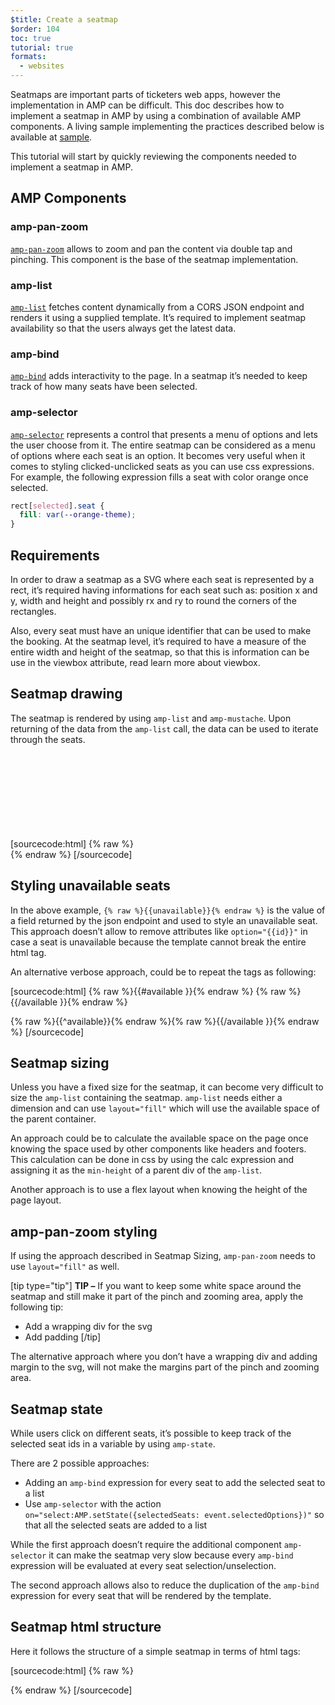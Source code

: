```yaml
---
$title: Create a seatmap
$order: 104
toc: true
tutorial: true
formats:
  - websites
---
```


Seatmaps are important parts of ticketers web apps, however the implementation in AMP can be difficult. This doc describes how to implement a seatmap in AMP by using a combination of available AMP components.
A living sample implementing the practices described below is available at [sample](https://ampbyexample.com/advanced/seatmap/preview/).

This tutorial will start by quickly reviewing the components needed to implement a seatmap in AMP.

## AMP Components

### amp-pan-zoom
[`amp-pan-zoom`](/docs/reference/components/amp-pan-zoom.html) allows to zoom and pan the content via double tap and pinching. This component is the base of the seatmap implementation.

### amp-list
[`amp-list`](/docs/reference/components/amp-list.html) fetches content dynamically from a CORS JSON endpoint and renders it using a supplied template. It’s required to implement seatmap availability so that the users always get the latest data.

### amp-bind
[`amp-bind`](/docs/reference/components/amp-bind.html) adds interactivity to the page. In a seatmap it’s needed to keep track of how many seats have been selected.

### amp-selector
[`amp-selector`](/docs/reference/components/amp-selector.html) represents a control that presents a menu of options and lets the user choose from it. The entire seatmap can be considered as a menu of options where each seat is an option. It becomes very useful when it comes to styling clicked-unclicked seats as you can use css expressions. For example, the following expression fills a seat with color orange once selected.

```css
rect[selected].seat {
  fill: var(--orange-theme);
}
```

## Requirements
In order to draw a seatmap as a SVG where each seat is represented by a rect, it’s required having informations for each seat such as: position x and y, width and height and possibly rx and ry to round the corners of the rectangles.

Also, every seat must have an unique identifier that can be used to make the booking. At the seatmap level, it’s required to have a measure of the entire width and height of the seatmap, so that this is information can be use in the viewbox attribute, read learn more about viewbox.

## Seatmap drawing
The seatmap is rendered by using `amp-list` and `amp-mustache`. Upon returning of the data from the `amp-list` call, the data can be used to iterate through the seats.

[sourcecode:html]
{% raw %}<svg preserveAspectRatio="xMidYMin slice" viewBox="0 0 {{width}} {{height}}">
{{#seats}}
<rect option="{{id}}" role="button" tabindex="0" class="seat {{unavailable}}" x="{{x}}" y="{{y}}" width="{{width}}" height="{{height}}" rx="{{rx}}" ry="{{ry}}"/>
{{/seats}}
</svg>{% endraw %}
[/sourcecode]

## Styling unavailable seats
In the above example, `{% raw %}{{unavailable}}{% endraw %}` is the value of a field returned by the json endpoint and used to style an unavailable seat. This approach doesn’t allow to remove attributes like `option="{{id}}"` in case a seat is unavailable because the template cannot break the entire html tag.

An alternative verbose approach, could be to repeat the tags as following:

[sourcecode:html]
{% raw %}{{#available }}{% endraw %}
<rect option="{{id}}" role="button" tabindex="0" class="seat" x="{{x}}" y="{{y}}" width="{{width}}" height="{{height}}" rx="{{rx}}" ry="{{ry}}"/>{% raw %}{{/available }}{% endraw %}

{% raw %}{{^available}}{% endraw %}<rect role="button" tabindex="0" class="seat unavailable" x="{{x}}" y="{{y}}" width="{{width}}" height="{{height}}" rx="{{rx}}" ry="{{ry}}"/>{% raw %}{{/available }}{% endraw %}
[/sourcecode]

## Seatmap sizing
Unless you have a fixed size for the seatmap, it can become very difficult to size the `amp-list` containing the seatmap. `amp-list` needs either a dimension and can use `layout="fill"` which will use the available space of the parent container.

An approach could be to calculate the available space on the page once knowing the space used by other components like headers and footers. This calculation can be done in css by using the calc expression and assigning it as the `min-height` of a parent div of the `amp-list`.

Another approach is to use a flex layout when knowing the height of the page layout.

## amp-pan-zoom styling
If using the approach described in Seatmap Sizing, `amp-pan-zoom` needs to use `layout="fill"` as well.

[tip type="tip"]
**TIP –** If you want to keep some white space around the seatmap and still make it part of the pinch and zooming area, apply the following tip:

- Add a wrapping div for the svg
- Add padding
[/tip]

The alternative approach where you don’t have a wrapping div and adding margin to the svg, will not make the margins part of the pinch and zooming area.

## Seatmap state
While users click on different seats, it’s possible to keep track of the selected seat ids in a variable by using `amp-state`.

There are 2 possible approaches:
- Adding an `amp-bind` expression for every seat to add the selected seat to a list
- Use `amp-selector` with the action `on="select:AMP.setState({selectedSeats: event.selectedOptions})"` so that all the selected seats are added to a list

While the first approach doesn’t require the additional component `amp-selector` it can make the seatmap very slow because every `amp-bind` expression will be evaluated at every seat selection/unselection.

The second approach allows also to reduce the duplication of the `amp-bind` expression for every seat that will be rendered by the template.

## Seatmap html structure

Here it follows the structure of a simple seatmap in terms of html tags:

[sourcecode:html]
{% raw %}<div class="seatmap-container">
  <amp-list layout="fill" src="/json/seats.json" items="." single-item noloading>
    <template type="amp-mustache">
      <amp-pan-zoom layout="fill" class="seatmap">
        <amp-selector multiple on="select:AMP.setState({
          selectedSeats: event.selectedOptions
        })" layout="fill">
          <div class="svg-container">
            <svg preserveAspectRatio="xMidYMin slice" viewBox="0 0 {{width}} {{height}}">
            {{#seats}}
              <rect option="{{id}}" role="button"
               tabindex="0" class="seat {{unavailable}}"
              x="{{x}}" y="{{y}}"
              width="{{width}}" height="{{height}}"
              rx="{{rx}}" ry="{{ry}}"/>
            {{/seats}}
            </svg>
          </div>
        </amp-selector>
      </amp-pan-zoom>
    </template>
  </amp-list>
</div>{% endraw %}
[/sourcecode]
